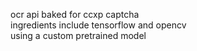 ocr api baked for ccxp captcha  
ingredients include tensorflow and opencv  
using a custom pretrained model

